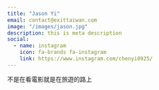```yaml
---
title: "Jason Yi"
email: contact@exittaiwan.com
image: "/images/jason.jpg"
description: this is meta description
social:
  - name: instagram
    icon: fa-brands fa-instagram
    link: https://www.instagram.com/chenyi0925/
---
```


不是在看電影就是在旅遊的路上